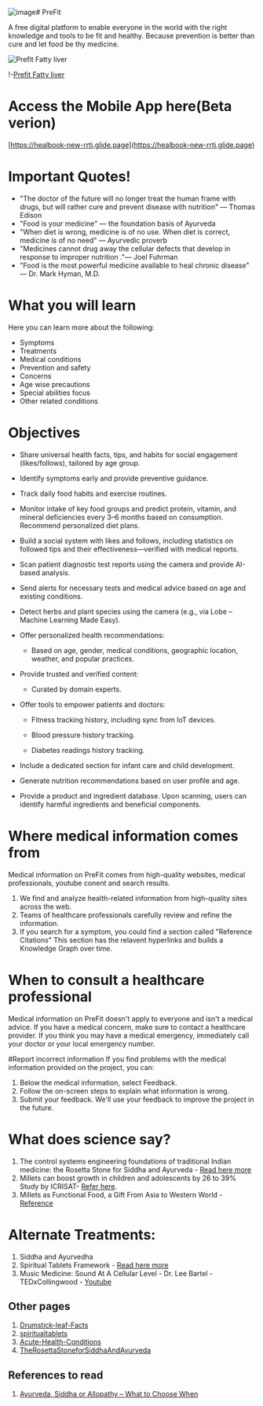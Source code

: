 ![image](https://github.com/user-attachments/assets/9240bdc5-9ff0-4ff3-8fc4-749e46fa7021)# PreFit 

A free digital platform to enable everyone in the world with the right knowledge and tools to be fit and healthy. Because prevention is better than cure and let food be thy medicine.

![Prefit Fatty liver](https://user-images.githubusercontent.com/45972925/180625862-84e3e66d-ba77-4aee-a5ad-02ec509b824d.gif)

!-[Prefit Fatty liver](https://user-images.githubusercontent.com/45972925/180625729-433ca0b4-3b24-4227-bf8e-62c77cd926cd.gif)

# Access the Mobile App here(Beta verion) 
[https://healbook-new-rrtj.glide.page](https://healbook-new-rrtj.glide.page)


# Important Quotes!


* "The doctor of the future will no longer treat the human frame with drugs, but will rather cure and prevent disease with nutrition" — Thomas Edison
* "Food is your medicine" — the foundation basis of Ayurveda
* "When diet is wrong, medicine is of no use. When diet is correct, medicine is of no need" — Ayurvedic proverb
* "Medicines cannot drug away the cellular defects that develop in response to improper nutrition ."— Joel Fuhrman
* "Food is the most powerful medicine available to heal chronic disease" — Dr. Mark Hyman, M.D.

# What you will learn

Here you can learn more about the following:

* Symptoms
* Treatments
* Medical conditions
* Prevention and safety
* Concerns
* Age wise precautions
* Special abilities focus
* Other related conditions


# Objectives
-   Share universal health facts, tips, and habits for social engagement (likes/follows), tailored by age group.
   
-   Identify symptoms early and provide preventive guidance.
    
-   Track daily food habits and exercise routines.
    
-   Monitor intake of key food groups and predict protein, vitamin, and mineral deficiencies every 3–6 months based on consumption. Recommend personalized diet plans.
    
-   Build a social system with likes and follows, including statistics on followed tips and their effectiveness—verified with medical reports.
    
-   Scan patient diagnostic test reports using the camera and provide AI-based analysis.
    
-   Send alerts for necessary tests and medical advice based on age and existing conditions.
    
-   Detect herbs and plant species using the camera (e.g., via Lobe – Machine Learning Made Easy).
    
-   Offer personalized health recommendations:
    
    -   Based on age, gender, medical conditions, geographic location, weather, and popular practices.
        
-   Provide trusted and verified content:
    
    -   Curated by domain experts.
        
-   Offer tools to empower patients and doctors:
    
    -   Fitness tracking history, including sync from IoT devices.
        
    -   Blood pressure history tracking.
        
    -   Diabetes readings history tracking.
        
-   Include a dedicated section for infant care and child development.
    
-   Generate nutrition recommendations based on user profile and age.
    
-   Provide a product and ingredient database. Upon scanning, users can identify harmful ingredients and beneficial components.



# Where medical information comes from

Medical information on PreFit comes from high-quality websites, medical professionals, youtube conent and search results.

1. We find and analyze health-related information from high-quality sites across the web.
2. Teams of healthcare professionals carefully review and refine the information.
3. If you search for a symptom, you could find a section called "Reference Citations" This section has the relavent hyperlinks and builds a Knowledge Graph over time.

# When to consult a healthcare professional

Medical information on PreFit doesn't apply to everyone and isn't a medical advice. If you have a medical concern, make sure to contact a healthcare provider. If you think you may have a medical emergency, immediately call your doctor or your local emergency number.

#Report incorrect information
If you find problems with the medical information provided on the project, you can:

1. Below the medical information, select Feedback.
2. Follow the on-screen steps to explain what information is wrong.
3. Submit your feedback.
We'll use your feedback to improve the project in the future.

# What does science say?

1. The control systems engineering foundations of traditional Indian medicine: the Rosetta Stone for Siddha and Ayurveda - [Read here more](./TheRosettaStoneforSiddhaAndAyurveda.md)
2. Millets can boost growth in children and adolescents by 26 to 39% Study by ICRISAT- [Refer here](https://www.icrisat.org/scientific-evidence-shows-eating-millets-leads-to-better-growth-in-children/).
3. Millets as Functional Food, a Gift From Asia to Western World - [Reference](https://www.researchgate.net/publication/330053791_Millets_as_Functional_Food_a_Gift_From_Asia_to_Western_World)

# Alternate Treatments: 
1. Siddha and Ayurvedha
2. Spiritual Tablets Framework - [Read here more](./spiritualtablets.com.md)
3. Music Medicine: Sound At A Cellular Level -  Dr. Lee Bartel - TEDxCollingwood - [Youtube](https://www.youtube.com/watch?v=wDZgzsQh0Dw)

## Other pages
1. [Drumstick-leaf-Facts](https://www.prefit.org/Health-Facts/Drumstick-leaf-Facts.html)
2. [spiritualtablets](https://www.prefit.org/spiritualtablets.com.html)
3. [Acute-Health-Conditions](https://www.prefit.org/Sources/Acute-Health-Conditions.html)
4. [TheRosettaStoneforSiddhaAndAyurveda](https://www.prefit.org/TheRosettaStoneforSiddhaAndAyurveda.html)
 
## References to read
1. [Ayurveda, Siddha or Allopathy – What to Choose When](https://isha.sadhguru.org/us/en/wisdom/article/health-a-holistic-perspective)
